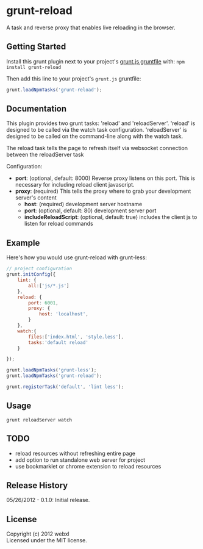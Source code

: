 # grunt-reload

A task and reverse proxy that enables live reloading in the browser.

## Getting Started
Install this grunt plugin next to your project's [grunt.js gruntfile][getting_started] with: `npm install grunt-reload`

Then add this line to your project's `grunt.js` gruntfile:

```javascript
grunt.loadNpmTasks('grunt-reload');
```

[grunt]: https://github.com/cowboy/grunt
[getting_started]: https://github.com/cowboy/grunt/blob/master/docs/getting_started.md

## Documentation

This plugin provides two grunt tasks: 'reload' and 'reloadServer'. 'reload' is designed to be called via the watch task configuration. 'reloadServer' is designed to be called on the command-line along with the watch task.

The reload task tells the page to refresh itself via websocket connection between the reloadServer task

Configuration:

* __port__: (optional, default: 8000) Reverse proxy listens on this port. This is necessary for including reload client javascript.
* __proxy__: (required) This tells the proxy where to grab your development server's content
  * __host__: (required) development server hostname
  * __port__: (optional, default: 80) development server port
  * __includeReloadScript__: (optional, default: true) includes the client js to listen for reload commands

## Example

Here's how you would use grunt-reload with grunt-less:

```javascript
// project configuration
grunt.initConfig({
    lint: {
        all:['js/*.js']
    },
    reload: {
        port: 6001,
        proxy: {
            host: 'localhost',
        }
    },
    watch:{
        files:['index.html', 'style.less'],
        tasks:'default reload'
    }

});

grunt.loadNpmTasks('grunt-less');
grunt.loadNpmTasks('grunt-reload');

grunt.registerTask('default', 'lint less');
```

## Usage

`grunt reloadServer watch`


## TODO
* reload resources without refreshing entire page
* add option to run standalone web server for project
* use bookmarklet or chrome extension to reload resources

## Release History
05/26/2012 - 0.1.0: Initial release.

## License
Copyright (c) 2012 webxl  
Licensed under the MIT license.
